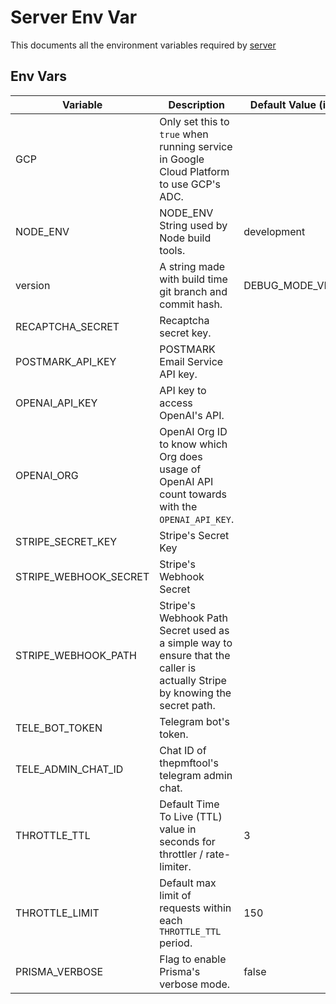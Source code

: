 # Server Env Var
This documents all the environment variables required by [server](../server/)


## Env Vars
| Variable              | Description                                                                                                                | Default Value (if any) |
| --------------------- | -------------------------------------------------------------------------------------------------------------------------- | ---------------------- |
| GCP                   | Only set this to `true` when running service in Google Cloud Platform to use GCP's ADC.                                    |                        |
| NODE_ENV              | NODE_ENV String used by Node build tools.                                                                                  | development            |
| version               | A string made with build time git branch and commit hash.                                                                  | DEBUG_MODE_VERSION     |
| RECAPTCHA_SECRET      | Recaptcha secret key.                                                                                                      |                        |
| POSTMARK_API_KEY      | POSTMARK Email Service API key.                                                                                            |                        |
| OPENAI_API_KEY        | API key to access OpenAI's API.                                                                                            |                        |
| OPENAI_ORG            | OpenAI Org ID to know which Org does usage of OpenAI API count towards with the `OPENAI_API_KEY`.                          |                        |
| STRIPE_SECRET_KEY     | Stripe's Secret Key                                                                                                        |                        |
| STRIPE_WEBHOOK_SECRET | Stripe's Webhook Secret                                                                                                    |                        |
| STRIPE_WEBHOOK_PATH   | Stripe's Webhook Path Secret used as a simple way to ensure that the caller is actually Stripe by knowing the secret path. |                        |
| TELE_BOT_TOKEN        | Telegram bot's token.                                                                                                      |                        |
| TELE_ADMIN_CHAT_ID    | Chat ID of thepmftool's telegram admin chat.                                                                               |                        |
| THROTTLE_TTL          | Default Time To Live (TTL) value in seconds for throttler / rate-limiter.                                                  | 3                      |
| THROTTLE_LIMIT        | Default max limit of requests within each `THROTTLE_TTL` period.                                                           | 150                    |
| PRISMA_VERBOSE        | Flag to enable Prisma's verbose mode.                                                                                      | false                  |
